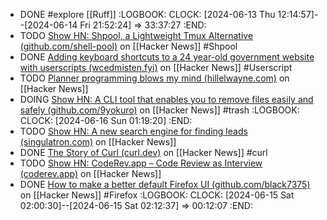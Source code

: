 - DONE #explore [[Ruff]]
  :LOGBOOK:
  CLOCK: [2024-06-13 Thu 12:14:57]--[2024-06-14 Fri 21:52:24] =>  33:37:27
  :END:
- TODO [Show HN: Shpool, a Lightweight Tmux Alternative (github.com/shell-pool)](https://news.ycombinator.com/item?id=40669337) on [[Hacker News]] #Shpool
- DONE [Adding keyboard shortcuts to a 24 year-old government website with userscripts (wcedmisten.fyi)](https://news.ycombinator.com/item?id=39440025) on [[Hacker News]] #Userscript
- TODO [Planner programming blows my mind (hillelwayne.com)](https://news.ycombinator.com/item?id=39444282) on [[Hacker News]]
- DOING [Show HN: A CLI tool that enables you to remove files easily and safely (github.com/9yokuro)](https://news.ycombinator.com/item?id=39439678) on [[Hacker News]] #trash
  :LOGBOOK:
  CLOCK: [2024-06-16 Sun 01:19:20]
  :END:
- TODO [Show HN: A new search engine for finding leads (singulatron.com)](https://news.ycombinator.com/item?id=39430434) on [[Hacker News]]
- DONE [The Story of Curl (curl.dev)](https://news.ycombinator.com/item?id=39435244) on [[Hacker News]] #curl
- TODO [Show HN: CodeRev.app – Code Review as Interview (coderev.app)](https://news.ycombinator.com/item?id=39428766) on [[Hacker News]]
- DONE [How to make a better default Firefox UI (github.com/black7375)](https://news.ycombinator.com/item?id=39428409) on [[Hacker News]] #Firefox
  :LOGBOOK:
  CLOCK: [2024-06-15 Sat 02:00:30]--[2024-06-15 Sat 02:12:37] =>  00:12:07
  :END: